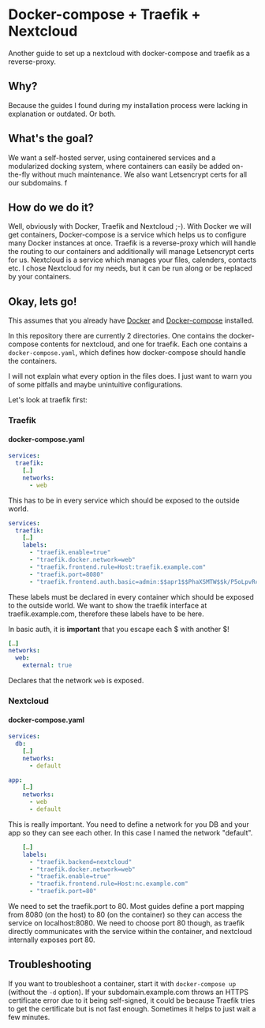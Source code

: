 # Docker-compose + Traefik + Nextcloud

Another guide to set up a nextcloud with docker-compose and traefik as a reverse-proxy. 

## Why?

Because the guides I found during my installation process were lacking in explanation or outdated. Or both.

## What's the goal?

We want a self-hosted server, using containered services and a modularized docking system, where containers can easily be added on-the-fly without much maintenance. We also want Letsencrypt certs for all our subdomains.
f
## How do we do it?

Well, obviously with Docker, Traefik and Nextcloud ;-). With Docker we will get containers, Docker-compose is a service which helps us to configure many Docker instances at once. Traefik is a reverse-proxy which will handle the routing to our containers and additionally will manage Letsencrypt certs for us. Nextcloud is a service which manages your files, calenders, contacts etc. I chose Nextcloud for my needs, but it can be run along or be replaced by your containers.

## Okay, lets go!

This assumes that you already have [Docker](https://docs.docker.com/install/linux/docker-ce/ubuntu/#install-using-the-repository) and [Docker-compose](https://docs.docker.com/compose/install/) installed.

In this repository there are currently 2 directories. One contains the docker-compose contents for nextcloud, and one for traefik. Each one contains a `docker-compose.yaml`, which defines how docker-compose should handle the containers. 

I will not explain what every option in the files does. I just want to warn you of some pitfalls and maybe unintuitive configurations.

Let's look at traefik first:

### Traefik

#### docker-compose.yaml

```yaml
services:
  traefik:
    […]
    networks:
      - web
```

This has to be in every service which should be exposed to the outside world.



```yaml
services:
  traefik:
    […]
    labels:
      - "traefik.enable=true"
      - "traefik.docker.network=web"
      - "traefik.frontend.rule=Host:traefik.example.com"
      - "traefik.port=8080"
      - "traefik.frontend.auth.basic=admin:$$apr1$$PhaXSMTW$$k/P5oLpvRcTIG4bnbn/g9/"
```

These labels must be declared in every container which should be exposed to the outside world. We want to show the traefik interface at traefik.example.com, therefore these labels have to be here.

In basic auth, it is **important** that you escape each $ with another $!



```yaml
[…]
networks:
  web:
    external: true
```

Declares that the network `web` is exposed.

### Nextcloud

#### docker-compose.yaml

```yaml
services:
  db:
    […]
    networks:
      - default

app:
    […]
    networks:
      - web
      - default
```

This is really important. You need to define a network for you DB and your app so they can see each other. In this case I named the network "default".



```yaml
    […]
    labels:
      - "traefik.backend=nextcloud"
      - "traefik.docker.network=web"
      - "traefik.enable=true"
      - "traefik.frontend.rule=Host:nc.example.com"
      - "traefik.port=80"
```

We need to set the traefik.port to 80. Most guides define a port mapping from 8080 (on the host) to 80 (on the container) so they can access the service on localhost:8080. We need to choose port 80 though, as traefik directly communicates with the service within the container, and nextcloud internally exposes port 80.

## Troubleshooting

If you want to troubleshoot a container, start it with `docker-compose up` (without the `-d` option).
If your subdomain.example.com throws an HTTPS certificate error due to it being self-signed, it could be because Traefik tries to get the certificate but is not fast enough. Sometimes it helps to just wait a few minutes.
